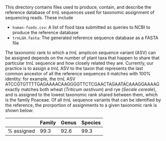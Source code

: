 This directory contains files used to produce, contain, and describe the reference database of *trnL* sequences used for taxonomic assignment of sequencing reads. These include
- `human-foods.csv`: A list of food taxa submitted as queries to NCBI to produce the reference database
- `trnLGH.fasta`: The generated reference sequence database as a FASTA file

The taxonomic rank to which a *trnL* amplicon sequence variant (ASV) can be assigned depends on the number of plant taxa that happen to share that particular *trnL* sequence and how closely related they are.  Currently, our practice is to assign a *trnL* ASV to the taxon that represents the last common ancestor of all the reference sequences it matches with 100% identity: for example, the *trnL* ASV ATCCGTGTTTTGAGAAAACAAGGGGTTCTCGAACTAGAATACAAAGGAAAAG exactly matches both wheat (*Triticum aestivum*) and rye (*Secale cereale*), and is assigned to the lowest taxonomic rank shared between them, which is the family Poaceae.  Of all *trnL* sequence variants that can be identified by the reference, the prorportion of assignments to a given taxonomic rank is shown below:

|  	  | Family | Genus | Species |
| --- | --- | --- | --- |
| % assigned	| 99.3 | 92.6 | 99.3 |
